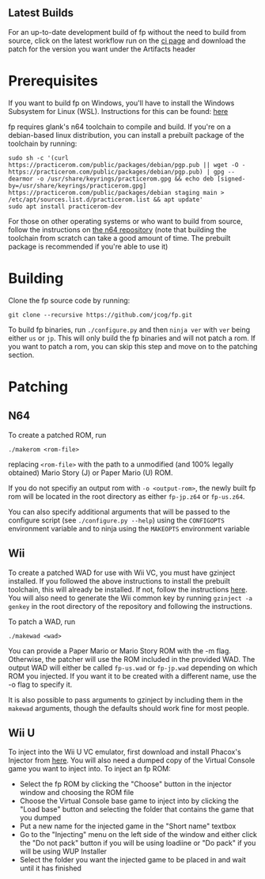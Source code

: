 ## Latest Builds
For an up-to-date development build of fp without the need to build from source, click on the latest workflow run on the [ci page](https://github.com/JCog/fp/actions/workflows/build-patches.yml) and download the patch for the version you want under the Artifacts header

# Prerequisites
If you want to build fp on Windows, you'll have to install the Windows Subsystem for Linux (WSL). Instructions for this can be found: [here](https://docs.microsoft.com/en-us/windows/wsl/install)

fp requires glank's n64 toolchain to compile and build. If you're on a debian-based linux distribution, you can install a prebuilt package of the toolchain by running:

    sudo sh -c '(curl https://practicerom.com/public/packages/debian/pgp.pub || wget -O - https://practicerom.com/public/packages/debian/pgp.pub) | gpg --dearmor -o /usr/share/keyrings/practicerom.gpg && echo deb [signed-by=/usr/share/keyrings/practicerom.gpg] https://practicerom.com/public/packages/debian staging main > /etc/apt/sources.list.d/practicerom.list && apt update'
    sudo apt install practicerom-dev

For those on other operating systems or who want to build from source, follow the instructions on [the n64 repository](https://github.com/glankk/n64) (note that building the toolchain from scratch can take a good amount of time. The prebuilt package is recommended if you're able to use it)


# Building
Clone the fp source code by running:

`git clone --recursive https://github.com/jcog/fp.git`  

To build fp binaries, run `./configure.py` and then `ninja ver` with `ver` being either `us` or `jp`. This will only build the fp binaries and will not patch a rom.
If you want to patch a rom, you can skip this step and move on to the patching section.

# Patching
## N64
To create a patched ROM, run

    ./makerom <rom-file>

replacing `<rom-file>` with the path to a unmodified (and 100% legally obtained) Mario Story (J) or Paper Mario (U) ROM.

If you do not specifiy an output rom with `-o <output-rom>`, the newly built fp rom will be located in the root directory as either `fp-jp.z64` or `fp-us.z64`.

You can also specify additional arguments that will be passed to the configure script (see `./configure.py --help`) using the `CONFIGOPTS` environment variable and to ninja using the `MAKEOPTS` environment variable

## Wii
To create a patched WAD for use with Wii VC, you must have gzinject installed. If you followed the above instructions to install the prebuilt toolchain, this will already be installed. If not, follow the instructions [here](https://github.com/krimtonz/gzinject). You will also need to generate the Wii common key by running `gzinject -a genkey` in the root directory of the repository and following the instructions.

To patch a WAD, run

    ./makewad <wad>

You can provide a Paper Mario or Mario Story ROM with the -m flag. Otherwise, the patcher will use the ROM included in the provided WAD. The output WAD will either be called `fp-us.wad` or `fp-jp.wad` depending on which ROM you injected. If you want it to be created with a different name, use the -o flag to specify it.

It is also possible to pass arguments to gzinject by including them in the `makewad` arguments, though the defaults should work fine for most people.

## Wii U
To inject into the Wii U VC emulator, first download and install Phacox's Injector from [here](https://github.com/phacoxcll/PhacoxsInjector/releases). You will also need a dumped copy of the Virtual Console game you want to inject into. To inject an fp ROM:
- Select the fp ROM by clicking the "Choose" button in the injector window and choosing the ROM file
- Choose the Virtual Console base game to inject into by clicking the "Load base" button and selecting the folder that contains the game that you dumped
- Put a new name for the injected game in the "Short name" textbox
- Go to the "Injecting" menu on the left side of the window and either click the "Do not pack" button if you will be using loadiine or "Do pack" if you will be using WUP Installer
- Select the folder you want the injected game to be placed in and wait until it has finished